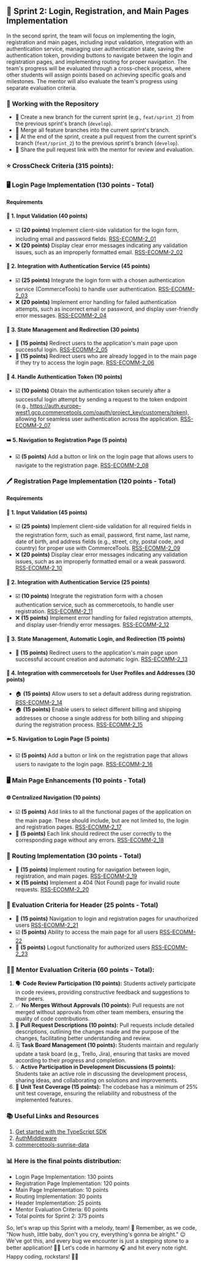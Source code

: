 ## 🎯 Sprint 2: Login, Registration, and Main Pages Implementation

In the second sprint, the team will focus on implementing the login, registration and main pages, including input validation, integration with an authentication service, managing user authentication state, saving the authentication token, providing buttons to navigate between the login and registration pages, and implementing routing for proper navigation. The team's progress will be evaluated through a cross-check process, where other students will assign points based on achieving specific goals and milestones. The mentor will also evaluate the team's progress using separate evaluation criteria.

### 🔧 Working with the Repository

- 📌 Create a new branch for the current sprint (e.g., `feat/sprint_2`) from the previous sprint's branch (`develop`).
- 🔄 Merge all feature branches into the current sprint's branch.
- 🎁 At the end of the sprint, create a pull request from the current sprint's branch (`feat/sprint_2`) to the previous sprint's branch (`develop`).
- 📧 Share the pull request link with the mentor for review and evaluation.

### ⭐ CrossCheck Criteria (315 points):

### 🖥️ Login Page Implementation (130 points - Total)

#### Requirements

#### 📝 1. Input Validation (40 points)

- ☑️ **(20 points)** Implement client-side validation for the login form, including email and password fields. [RSS-ECOMM-2_01](./Sprint2/RSS-ECOMM-2_01.md)
- ❌ **(20 points)** Display clear error messages indicating any validation issues, such as an improperly formatted email. [RSS-ECOMM-2_02](./Sprint2/RSS-ECOMM-2_02.md)

#### 🔗 2. Integration with Authentication Service (45 points)

- ☑️ **(25 points)** Integrate the login form with a chosen authentication service (CommerceTools) to handle user authentication. [RSS-ECOMM-2_03](./Sprint2/RSS-ECOMM-2_03.md)
- ❌ **(20 points)** Implement error handling for failed authentication attempts, such as incorrect email or password, and display user-friendly error messages. [RSS-ECOMM-2_04](./Sprint2/RSS-ECOMM-2_04.md)

#### 🔄 3. State Management and Redirection (30 points)

- 🚀 **(15 points)** Redirect users to the application's main page upon successful login. [RSS-ECOMM-2_05](./Sprint2/RSS-ECOMM-2_05.md)
- 🚀 **(15 points)** Redirect users who are already logged in to the main page if they try to access the login page. [RSS-ECOMM-2_06](./Sprint2/RSS-ECOMM-2_06.md)

#### 🔑 4. Handle Authentication Token (10 points)

- ☑️ **(10 points)** Obtain the authentication token securely after a successful login attempt by sending a request to the token endpoint (e.g., https://auth.europe-west1.gcp.commercetools.com/oauth/project_key/customers/token), allowing for seamless user authentication across the application. [RSS-ECOMM-2_07](./Sprint2/RSS-ECOMM-2_07.md)

#### ➡️ 5. Navigation to Registration Page (5 points)

- ☑️ **(5 points)** Add a button or link on the login page that allows users to navigate to the registration page. [RSS-ECOMM-2_08](./Sprint2/RSS-ECOMM-2_08.md)

### 🖊️ Registration Page Implementation (120 points - Total)

#### Requirements

#### 📝 1. Input Validation (45 points)

- ☑️ **(25 points)** Implement client-side validation for all required fields in the registration form, such as email, password, first name, last name, date of birth, and address fields (e.g., street, city, postal code, and country) for proper use with CommerceTools. [RSS-ECOMM-2_09](./Sprint2/RSS-ECOMM-2_09.md)
- ❌ **(20 points)** Display clear error messages indicating any validation issues, such as an improperly formatted email or a weak password. [RSS-ECOMM-2_10](./Sprint2/RSS-ECOMM-2_10.md)

#### 🔗 2. Integration with Authentication Service (25 points)

- ☑️ **(10 points)** Integrate the registration form with a chosen authentication service, such as commercetools, to handle user registration. [RSS-ECOMM-2_11](./Sprint2/RSS-ECOMM-2_11.md)
- ❌ **(15 points)** Implement error handling for failed registration attempts, and display user-friendly error messages. [RSS-ECOMM-2_12](./Sprint2/RSS-ECOMM-2_12.md)

#### 🔄 3. State Management, Automatic Login, and Redirection (15 points)

- 🚀 **(15 points)** Redirect users to the application's main page upon successful account creation and automatic login. [RSS-ECOMM-2_13](./Sprint2/RSS-ECOMM-2_13.md)

#### 🛒 4. Integration with commercetools for User Profiles and Addresses (30 points)

- 🏠 **(15 points)** Allow users to set a default address during registration. [RSS-ECOMM-2_14](./Sprint2/RSS-ECOMM-2_14.md)
- 🏠 **(15 points)** Enable users to select different billing and shipping addresses or choose a single address for both billing and shipping during the registration process. [RSS-ECOMM-2_15](./Sprint2/RSS-ECOMM-2_15.md)

#### ⬅️ 5. Navigation to Login Page (5 points)

- ☑️ **(5 points)** Add a button or link on the registration page that allows users to navigate to the login page. [RSS-ECOMM-2_16](./Sprint2/RSS-ECOMM-2_16.md)

### 🖥️ Main Page Enhancements (10 points - Total)

#### 🌐 Centralized Navigation (10 points)

- ☑️ **(5 points)** Add links to all the functional pages of the application on the main page. These should include, but are not limited to, the login and registration pages. [RSS-ECOMM-2_17](./Sprint2/RSS-ECOMM-2_17.md)
- 🚀 **(5 points)** Each link should redirect the user correctly to the corresponding page without any errors. [RSS-ECOMM-2_18](./Sprint2/RSS-ECOMM-2_18.md)

### 🚦 Routing Implementation (30 points - Total)

- 📌 **(15 points)** Implement routing for navigation between login, registration, and main pages. [RSS-ECOMM-2_19](./Sprint2/RSS-ECOMM-2_19.md)
- ❌ **(15 points)** Implement a 404 (Not Found) page for invalid route requests. [RSS-ECOMM-2_20](./Sprint2/RSS-ECOMM-2_20.md)

### 🎯 Evaluation Criteria for Header (25 points - Total)

- 🚀 **(15 points)** Navigation to login and registration pages for unauthorized users [RSS-ECOMM-2_21](./Sprint2/RSS-ECOMM-2_21.md)
- ☑️ **(5 points)** Ability to access the main page for all users [RSS-ECOMM-22](./Sprint2/RSS-ECOMM-2_22.md)
- 🚫 **(5 points)** Logout functionality for authorized users [RSS-ECOMM-2_23](./Sprint2/RSS-ECOMM-2_23.md)

### 👨‍🏫 Mentor Evaluation Criteria (60 points - Total):

1. 🗣️ **Code Review Participation (10 points):** Students actively participate in code reviews, providing constructive feedback and suggestions to their peers.
2. ✅ **No Merges Without Approvals (10 points):** Pull requests are not merged without approvals from other team members, ensuring the quality of code contributions.
3. 📝 **Pull Request Descriptions (10 points):** Pull requests include detailed descriptions, outlining the changes made and the purpose of the changes, facilitating better understanding and review.
4. 🗒️ **Task Board Management (10 points):** Students maintain and regularly update a task board (e.g., Trello, Jira), ensuring that tasks are moved according to their progress and completion.
5. 💡 **Active Participation in Development Discussions (5 points):** Students take an active role in discussing the development process, sharing ideas, and collaborating on solutions and improvements.
6. 🧪 **Unit Test Coverage (15 points):** The codebase has a minimum of 25% unit test coverage, ensuring the reliability and robustness of the implemented features.

### 📚 Useful Links and Resources

1. [Get started with the TypeScript SDK](https://docs.commercetools.com/sdk/js-sdk-getting-started)
2. [AuthMiddleware](https://docs.commercetools.com/sdk/js-sdk-middleware#authmiddleware)
3. [commercetools-sunrise-data](https://github.com/commercetools/commercetools-sunrise-data)

### 📊 Here is the final points distribution:

- Login Page Implementation: 130 points
- Registration Page Implementation: 120 points
- Main Page Implementation: 10 points
- Routing Implementation: 30 points
- Header Implementation: 25 points
- Mentor Evaluation Criteria: 60 points
- Total points for Sprint 2: 375 points

So, let's wrap up this Sprint with a melody, team! 🎵 Remember, as we code, "Now hush, little baby, don't you cry, everything's gonna be alright." 😌 We've got this, and every bug we encounter is just a stepping stone to a better application! 🐞🚀 Let's code in harmony 🎧 and hit every note right. Happy coding, rockstars! 🎸🌟
